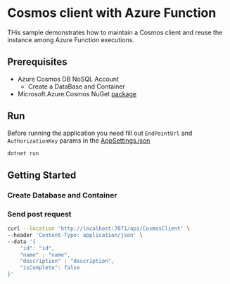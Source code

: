 # Cosmos client with Azure Function

THis sample demonstrates how to maintain a Cosmos client and reuse the instance among Azure Function executions.

## Prerequisites

- Azure Cosmos DB NoSQL Account
  - Create a DataBase and Container
- Microsoft.Azure.Cosmos NuGet [package](http://www.nuget.org/packages/Microsoft.Azure.Cosmos/)

## Run

Before running the application you need fill out `EndPointUrl` and `AuthorizationKey` params in the [AppSettings.json](AppSettings.json)

```PowerShell
dotnet run
```

## Getting Started

### Create Database and Container

### Send post request

```bash
curl --location 'http://localhost:7071/api/CosmosClient' \
--header 'Content-Type: application/json' \
--data '{
    "id": "id",
    "name" : "name",
    "description" : "description",
    "isComplete": false
}'
```

